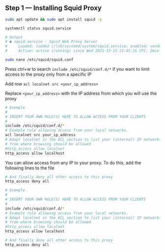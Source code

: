 ## Step 1 — Installing Squid Proxy
```bash
sudo apt update && sudo apt install squid -y
```
```bash
systemctl status squid.service
```
```bash
# Output
# ● squid.service - Squid Web Proxy Server
#     Loaded: loaded (/lib/systemd/system/squid.service; enabled; vendor preset: enabled)
#     Active: active (running) since Wed 2021-12-15 21:45:15 UTC; 2min 11s ago
```
```bash
sudo nano /etc/squid/squid.conf
```

Press ctrl+w to search `include /etc/squid/conf.d/*` if you want to limit access to the proxy only from a specific IP

Add row `acl localnet src <your_ip_address>`

Replace `<your_ip_address>` with the IP address from which you will use the proxy

```bash
# Exemple
#
# INSERT YOUR OWN RULE(S) HERE TO ALLOW ACCESS FROM YOUR CLIENTS
#
include /etc/squid/conf.d/*
# Example rule allowing access from your local networks.
acl localnet src your_ip_address
# Adapt localnet in the ACL section to list your (internal) IP networks
# from where browsing should be allowed
#http_access allow localnet
http_access allow localhost
```

You can allow access from any IP to your proxy. To do this, add the following lines to the file
```bash
# And finally deny all other access to this proxy
http_access deny all
```
 ```bash
# Exemple
#
# INSERT YOUR OWN RULE(S) HERE TO ALLOW ACCESS FROM YOUR CLIENTS
#
include /etc/squid/conf.d/*
# Example rule allowing access from your local networks.
# Adapt localnet in the ACL section to list your (internal) IP networks
# from where browsing should be allowed
#http_access allow localnet
http_access allow localhost

# And finally deny all other access to this proxy
http_access deny all
```
